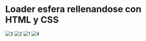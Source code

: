 # Loader esfera rellenandose con HTML y CSS

![3](https://github.com/user-attachments/assets/2199fd51-6c39-4ba3-a311-ef96ecd578a6)
![2](https://github.com/user-attachments/assets/27356e5a-e30b-4c28-a33d-46bd56953ffd)
![1](https://github.com/user-attachments/assets/131fa5d0-d8f3-4222-9131-5135d152d99a)
![4](https://github.com/user-attachments/assets/71cd3d5c-9739-4789-9f48-8f066dfca353)
